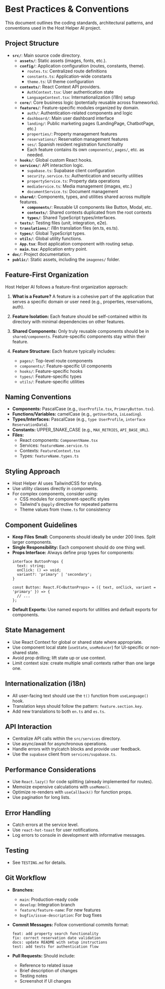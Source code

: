 # Best Practices & Conventions

This document outlines the coding standards, architectural patterns, and conventions used in the Host Helper AI project.

## Project Structure

- **`src/`**: Main source code directory.
  - **`assets/`**: Static assets (images, fonts, etc.).
  - **`config/`**: Application configuration (routes, constants, theme).
    - `routes.ts`: Centralized route definitions
    - `constants.ts`: Application-wide constants
    - `theme.ts`: UI theme configuration
  - **`contexts/`**: React Context API providers.
    - `AuthContext.tsx`: User authentication state
    - `LanguageContext.tsx`: Internationalization (i18n) setup
  - **`core/`**: Core business logic (potentially reusable across frameworks).
  - **`features/`**: Feature-specific modules organized by domain.
    - `auth/`: Authentication-related components and logic
    - `dashboard/`: Main user dashboard interface
    - `landing/`: Public marketing pages (LandingPage, ChatbotPage, etc.)
    - `properties/`: Property management features
    - `reservations/`: Reservation management features 
    - `ses/`: Spanish resident registration functionality
    - Each feature contains its own `components/`, `pages/`, etc. as needed.
  - **`hooks/`**: Global custom React hooks.
  - **`services/`**: API interaction logic.
    - `supabase.ts`: Supabase client configuration
    - `security.service.ts`: Authentication and security utilities
    - `propertyService.ts`: Property data operations
    - `mediaService.ts`: Media management (images, etc.)
    - `documentService.ts`: Document management
  - **`shared/`**: Components, types, and utilities shared across multiple features.
    - **`components/`**: Reusable UI components like Button, Modal, etc.
    - **`contexts/`**: Shared contexts duplicated from the root contexts
    - **`types/`**: Shared TypeScript types/interfaces.
  - **`tests/`**: Testing files (unit, integration, e2e).
  - **`translations/`**: i18n translation files (en.ts, es.ts).
  - **`types/`**: Global TypeScript types.
  - **`utils/`**: Global utility functions.
  - **`App.tsx`**: Root application component with routing setup.
  - **`main.tsx`**: Application entry point.
- **`doc/`**: Project documentation.
- **`public/`**: Static assets, including the `imagenes/` folder.

## Feature-First Organization

Host Helper AI follows a feature-first organization approach:

1. **What is a Feature?** A feature is a cohesive part of the application that serves a specific domain or user need (e.g., properties, reservations, auth).

2. **Feature Isolation:** Each feature should be self-contained within its directory with minimal dependencies on other features.

3. **Shared Components:** Only truly reusable components should be in `shared/components`. Feature-specific components stay within their feature.

4. **Feature Structure:** Each feature typically includes:
   - `pages/`: Top-level route components
   - `components/`: Feature-specific UI components
   - `hooks/`: Feature-specific hooks
   - `types/`: Feature-specific types
   - `utils/`: Feature-specific utilities

## Naming Conventions

- **Components:** PascalCase (e.g., `UserProfile.tsx`, `PrimaryButton.tsx`).
- **Functions/Variables:** camelCase (e.g., `getUserData`, `isLoading`).
- **Types/Interfaces:** PascalCase (e.g., `type UserProfile`, `interface ReservationData`).
- **Constants:** UPPER_SNAKE_CASE (e.g., `MAX_RETRIES`, `API_BASE_URL`).
- **Files:** 
  - React components: `ComponentName.tsx`
  - Services: `featureName.service.ts`
  - Contexts: `FeatureContext.tsx`
  - Types: `featureName.types.ts`

## Styling Approach

- Host Helper AI uses TailwindCSS for styling.
- Use utility classes directly in components.
- For complex components, consider using:
  - CSS modules for component-specific styles
  - Tailwind's `@apply` directive for repeated patterns
  - Theme values from `theme.ts` for consistency

## Component Guidelines

- **Keep Files Small:** Components should ideally be under 200 lines. Split larger components.
- **Single Responsibility:** Each component should do one thing well.
- **Props Interface:** Always define prop types for components:
  ```tsx
  interface ButtonProps {
    text: string;
    onClick: () => void;
    variant?: 'primary' | 'secondary';
  }
  
  const Button: React.FC<ButtonProps> = ({ text, onClick, variant = 'primary' }) => {
    // ...
  };
  ```
- **Default Exports:** Use named exports for utilities and default exports for components.

## State Management

- Use React Context for global or shared state where appropriate.
- Use component local state (`useState`, `useReducer`) for UI-specific or non-shared state.
- Avoid prop drilling; lift state up or use context.
- Limit context size: create multiple small contexts rather than one large one.

## Internationalization (i18n)

- All user-facing text should use the `t()` function from `useLanguage()` hook.
- Translation keys should follow the pattern: `feature.section.key`.
- Add new translations to both `en.ts` and `es.ts`.

## API Interaction

- Centralize API calls within the `src/services` directory.
- Use async/await for asynchronous operations.
- Handle errors with try/catch blocks and provide user feedback.
- Use the `supabase` client from `services/supabase.ts`.

## Performance Considerations

- Use `React.lazy()` for code splitting (already implemented for routes).
- Memoize expensive calculations with `useMemo()`.
- Optimize re-renders with `useCallback()` for function props.
- Use pagination for long lists.

## Error Handling

- Catch errors at the service level.
- Use `react-hot-toast` for user notifications.
- Log errors to console in development with informative messages.

## Testing

- See `TESTING.md` for details.

## Git Workflow

- **Branches:**
  - `main`: Production-ready code
  - `develop`: Integration branch
  - `feature/feature-name`: For new features
  - `bugfix/issue-description`: For bug fixes
  
- **Commit Messages:** Follow conventional commits format:
  ```
  feat: add property search functionality
  fix: correct reservation date validation
  docs: update README with setup instructions
  test: add tests for authentication flow
  ```
  
- **Pull Requests:** Should include:
  - Reference to related issue
  - Brief description of changes
  - Testing notes
  - Screenshot if UI changes
